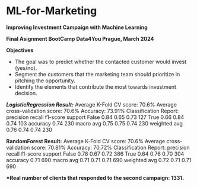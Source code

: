# ML-for-Marketing

**Improving Investment Campaign with Machine Learning**

**Final Asignment BootCamp Data4You Prague, March 2024**

**Objectives**

- The goal was to predict whether the contacted customer would invest (yes/no).
- Segment the customers that the marketing team should prioritize in pitching the opportunity.
- Identify the elements that contribute the most towards investment decision.

**_LogisticRegression Result:_**
Average K-Fold CV score: 70.6%
Average cross-validation score: 70.6%
Accuracy: 73.91%
Classification Report:
precision recall f1-score support
False 0.84 0.65 0.73 127
True 0.66 0.84 0.74 103
accuracy 0.74 230
macro avg 0.75 0.75 0.74 230
weighted avg 0.76 0.74 0.74 230

**RandomForest Result:**
Average K-Fold CV score: 70.6%
Average cross-validation score: 70.81%
Accuracy: 70.72%
Classification Report:
precision recall f1-score support
False 0.78 0.67 0.72 386
True 0.64 0.76 0.70 304
accuracy 0.71 690
macro avg 0.71 0.71 0.71 690
weighted avg 0.72 0.71 0.71 690

**\*Real number of clients that responded to the second campaign: 1331.**
